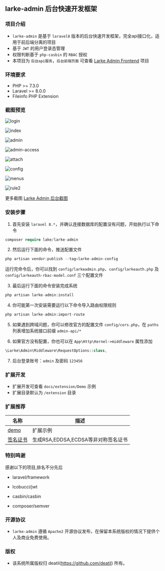 ## larke-admin 后台快速开发框架


### 项目介绍

*  `larke-admin` 是基于 `laravel8` 版本的后台快速开发框架，完全api接口化，适用于前后端分离的项目
*  基于 `JWT` 的用户登录态管理
*  权限判断基于 `php-casbin` 的 `RBAC` 授权
*  本项目为 `后台api服务`，`后台前端页面` 可查看 [Larke Admin Frontend](https://github.com/deatil/larke-admin-frontend) 项目


### 环境要求

 - PHP >= 7.3.0
 - Laravel >= 8.0.0
 - Fileinfo PHP Extension


### 截图预览

![login](https://user-images.githubusercontent.com/24578855/103483910-8cec8780-4e25-11eb-93c5-ea7ce7a09b60.png)

![index](https://user-images.githubusercontent.com/24578855/103433805-aed1e880-4c32-11eb-8d5b-50638bfc13b5.png)

![admin](https://user-images.githubusercontent.com/24578855/101988564-6bd8c100-3cd5-11eb-8524-21151ba3b404.png)

![admin-access](https://user-images.githubusercontent.com/24578855/103433753-db393500-4c31-11eb-8d8a-b40dfa0db84e.png)

![attach](https://user-images.githubusercontent.com/24578855/101988566-6da28480-3cd5-11eb-9532-69d88b2f598d.png)

![config](https://user-images.githubusercontent.com/24578855/101988567-6e3b1b00-3cd5-11eb-8799-66e8ebec6020.png)

![menus](https://user-images.githubusercontent.com/24578855/101988573-71cea200-3cd5-11eb-8e8b-e80ab319b216.png)

![rule2](https://user-images.githubusercontent.com/24578855/102609155-f9992e00-4165-11eb-93ad-82275af134ab.png)

更多截图 
[Larke Admin 后台截图](https://github.com/deatil/larke-admin/issues/1)


### 安装步骤

1. 首先安装 `laravel 8.*`，并确认连接数据库的配置没有问题，开始执行以下命令

```php
composer require lake/larke-admin
```

2. 然后运行下面的命令，推送配置文件

```php
php artisan vendor:publish --tag=larke-admin-config
```

运行完命令后，你可以找到 `config/larkeadmin.php`、`config/larkeauth.php` 及 `config/larkeauth-rbac-model.conf` 三个配置文件

3. 最后运行下面的命令安装完成系统

```php
php artisan larke-admin:install
```

4. 你可能第一次安装需要运行以下命令导入路由权限规则

```php
php artisan larke-admin:import-route
```

5. 如果遇到跨域问题，你可以修改官方的配置文件 `config/cors.php`，在 `paths` 列表增加系统接口前缀 `admin-api/*`

6. 如果官方没有配置，你也可以在 `App\Http\Kernel->middleware` 属性添加

```php
\Larke\Admin\Middleware\RequestOptions::class,
```

7. 后台登录账号：`admin` 及密码 `123456`


### 扩展开发

*  扩展开发可查看 `docs/extension/Demo` 示例
*  扩展目录默认为 `/extension` 目录


### 扩展推荐

| 名称 | 描述 |
| --- | --- |
| [demo](https://github.com/deatil/larke-admin-demo) | 扩展示例 |
| [签名证书](https://github.com/deatil/larke-admin-signcert) | 生成RSA,EDDSA,ECDSA等非对称签名证书 |


### 特别鸣谢

感谢以下的项目,排名不分先后

 - laravel/framework

 - lcobucci/jwt

 - casbin/casbin

 - composer/semver


### 开源协议

*  `larke-admin` 遵循 `Apache2` 开源协议发布，在保留本系统版权的情况下提供个人及商业免费使用。 


### 版权

*  该系统所属版权归 deatil(https://github.com/deatil) 所有。
